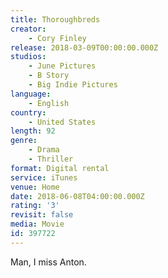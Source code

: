 ```yaml
---
title: Thoroughbreds
creator:
    - Cory Finley
release: 2018-03-09T00:00:00.000Z
studios:
    - June Pictures
    - B Story
    - Big Indie Pictures
language:
    - English
country:
    - United States
length: 92
genre:
    - Drama
    - Thriller
format: Digital rental
service: iTunes
venue: Home
date: 2018-06-08T04:00:00.000Z
rating: '3'
revisit: false
media: Movie
id: 397722
---
```


Man, I miss Anton.
